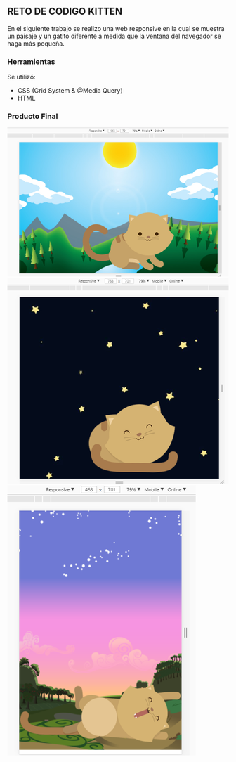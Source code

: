 ## RETO DE CODIGO KITTEN  

En el siguiente trabajo se realizo una web responsive en la cual se muestra un paisaje y un gatito diferente a medida que la ventana del navegador se haga más pequeña.  

### Herramientas  
Se utilizó:

- CSS (Grid System & @Media Query)
- HTML

### Producto Final
![Responsive-Desktop](assets/images/ImagenUno.png)
![Responsive-Desktop](assets/images/imagenDos.png)
![Responsive-Desktop](assets/images/imagenTres.png)
